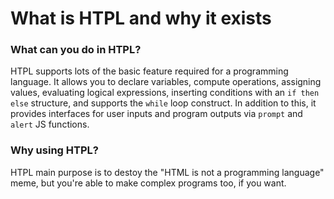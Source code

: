 # What is HTPL and why it exists

### What can you do in HTPL?

HTPL supports lots of the basic feature required for a programming language. It allows you to declare variables, compute operations, assigning values, evaluating logical expressions, inserting conditions with an `if then else` structure, and supports the `while` loop construct. In addition to this, it provides interfaces for user inputs and program outputs via `prompt` and `alert` JS functions.

### Why using HTPL?

HTPL main purpose is to destoy the "HTML is not a programming language" meme, but you're able to make complex programs too, if you want.

